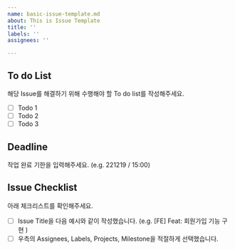 ```yaml
---
name: basic-issue-template.md
about: This is Issue Template
title: ''
labels: ''
assignees: ''

---
```


## To do List
해당 Issue를 해결하기 위해 수행해야 할 To do list를 작성해주세요.
- [ ] Todo 1
- [ ] Todo 2
- [ ] Todo 3

## Deadline
작업 완료 기한을 입력해주세요. (e.g. 221219 / 15:00)

## Issue Checklist
아래 체크리스트를 확인해주세요.
- [ ] Issue Title을 다음 예시와 같이 작성했습니다. (e.g. [FE] Feat: 회원가입 기능 구현 )
- [ ] 우측의 Assignees, Labels, Projects, Milestone을 적절하게 선택했습니다.
